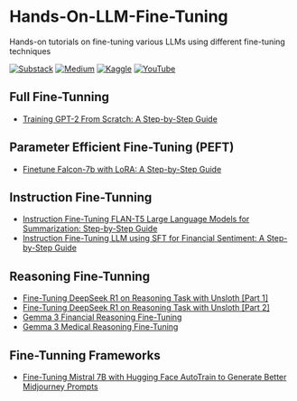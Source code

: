 # Hands-On-LLM-Fine-Tuning
Hands-on tutorials on fine-tuning various LLMs using different fine-tuning techniques

[![Substack](https://img.shields.io/badge/Substack-%23006f5c.svg?style=for-the-badge&logo=substack&logoColor=FF6719)](https://youssefh.substack.com/)
[![Medium](https://img.shields.io/badge/Medium-12100E?style=for-the-badge&logo=medium&logoColor=white)](https://medium.com/@yousefhosni)
[![Kaggle](https://img.shields.io/badge/Kaggle-035a7d?style=for-the-badge&logo=kaggle&logoColor=white)](https://www.kaggle.com/youssef19)
[![YouTube](https://img.shields.io/badge/YouTube-%23FF0000.svg?style=for-the-badge&logo=YouTube&logoColor=white)](https://www.youtube.com/channel/UCeEcSgRzYFuVt-2Yk1ULdhQ)

## Full Fine-Tunning ##
* [Training GPT-2 From Scratch: A Step-by-Step Guide](https://medium.com/gitconnected/training-gpt-2-from-scratch-a-step-by-step-guide-844bb7fc5f94?sk=0253e805c4d3a262994cdfe2ca0029c7)

## Parameter Efficient Fine-Tuning (PEFT) ## 
* [Finetune Falcon-7b with LoRA: A Step-by-Step Guide](https://medium.com/gitconnected/finetune-falcon-7b-with-lora-a-step-by-step-guide-cd11b06f5ef5?sk=443a96715dea7b1810911124c4ea04c2)

## Instruction Fine-Tunning ##
* [Instruction Fine-Tuning FLAN-T5 Large Language Models for Summarization: Step-by-Step Guide](https://medium.com/towards-artificial-intelligence/instruction-fine-tuning-large-language-models-for-summarization-step-by-step-guide-bb1e13a2f9cb?sk=edfd12cd43006dcbd2db906c6c44c5b1)
* [Instruction Fine-Tuning LLM using SFT for Financial Sentiment: A Step-by-Step Guide](https://medium.com/towards-artificial-intelligence/instruction-fine-tuning-llm-using-sft-for-financial-sentiment-a-step-by-step-guide-f93c4aa0153a?sk=7cc18ab6e32ecbe608432f17094b69ac)

## Reasoning Fine-Tunning ##
* [Fine-Tuning DeepSeek R1 on Reasoning Task with Unsloth [Part 1]](https://open.substack.com/pub/youssefh/p/fine-tuning-deepseek-r1-on-reasoning?r=1sqbmi&utm_campaign=post&utm_medium=web&showWelcomeOnShare=false)
* [Fine-Tuning DeepSeek R1 on Reasoning Task with Unsloth [Part 2]](https://open.substack.com/pub/youssefh/p/fine-tuning-deepseek-r1-on-reasoning-2d2?r=1sqbmi&utm_campaign=post&utm_medium=web&showWelcomeOnShare=false)
* [Gemma 3 Financial Reasoning Fine-Tuning](https://open.substack.com/pub/youssefh/p/gemma-3-fine-tuning-crash-course?r=1sqbmi&utm_campaign=post&utm_medium=web&showWelcomeOnShare=false)
* [Gemma 3 Medical Reasoning Fine-Tuning](https://open.substack.com/pub/youssefh/p/gemma-3-reasoning-fine-tuning-crash?r=1sqbmi&utm_campaign=post&utm_medium=web&showWelcomeOnShare=false)
  
## Fine-Tunning Frameworks ##
* [Fine-Tuning Mistral 7B with Hugging Face AutoTrain to Generate Better Midjourney Prompts](https://medium.com/gitconnected/fine-tuning-mistral-7b-with-hugging-face-autotrain-to-generate-better-midjourney-prompts-fb96057c138a?sk=84ab8c1c81987290333d482d285ed0fd)

